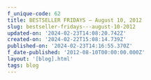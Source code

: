 ```yaml
---
f_unique-code: 62
title: BESTSELLER FRIDAYS – August 10, 2012
slug: bestseller-fridays---august-10-2012
updated-on: '2024-02-23T14:08:20.742Z'
created-on: '2024-02-22T15:08:14.739Z'
published-on: '2024-02-23T14:16:55.370Z'
f_date-published: '2012-08-10T00:00:00.000Z'
layout: '[blog].html'
tags: blog
---
```



